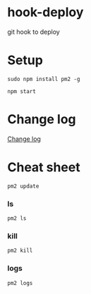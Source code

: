 # hook-deploy

git hook to deploy

# Setup

`sudo npm install pm2 -g`

`npm start`

# Change log

[Change log](CHANGELOG.md)

# Cheat sheet

`pm2 update`

### ls

`pm2 ls`

### kill

`pm2 kill`

### logs

`pm2 logs`
